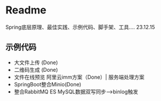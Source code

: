# Readme
Spring底层原理、最佳实践、示例代码、脚手架、工具.... 23.12.15

## 示例代码
- 大文件上传 (Done)
- 二维码生成 (Done)
- 文件在线预览 阿里云imm方案（Done）| 服务端处理方案
- SpringBoot整合Minio(Done)
- 整合RabbitMQ ES MySQL数据双写同步-->binlog触发
